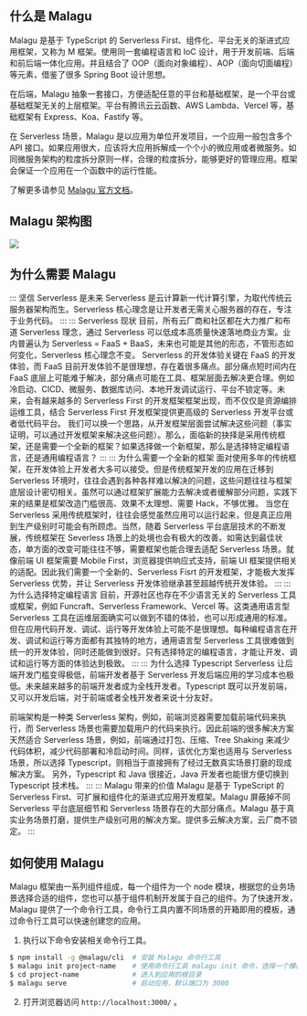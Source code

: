 ## 什么是 Malagu

Malagu 是基于 TypeScript 的 Serverless First、组件化、平台无关的渐进式应用框架，又称为 M 框架。使用同一套编程语言和 IoC 设计，用于开发前端、后端和前后端一体化应用。并且结合了 OOP（面向对象编程）、AOP（面向切面编程）等元素，借鉴了很多 Spring Boot 设计思想。

在后端，Malagu 抽象一套接口，方便适配任意的平台和基础框架，是一个平台或基础框架无关的上层框架。平台有腾讯云云函数、AWS Lambda、Vercel 等，基础框架有 Express、Koa、Fastify 等。

在 Serverless 场景，Malagu 是以应用为单位开发项目，一个应用一般包含多个 API 接口。如果应用很大，应该将大应用拆解成一个个小的微应用或者微服务。如同微服务架构的粒度拆分原则一样，合理的粒度拆分，能够更好的管理应用。框架会保证一个应用在一个函数中的运行性能。

了解更多请参见 [Malagu 官方文档](https://www.yuque.com/cellbang/malagu)。

## Malagu 架构图

<img src="https://main.qcloudimg.com/raw/dc8a7ac3f7bf65ac60a89c419f77cc88.svg" data-nonescope="true">


## 为什么需要 Malagu


<dx-accordion>
::: 坚信 Serverless 是未来
Serverless 是云计算新一代计算引擎，为取代传统云服务器架构而生。Serverless 核心理念是让开发者无需关心服务器的存在，专注于业务代码。
:::
::: Serverless 现状
目前，所有云厂商和社区都在大力推广和布道 Serverless 理念，通过 Serverless 可以低成本高质量快速落地商业方案。业内普遍认为 Serverless = FaaS + BaaS，未来也可能是其他的形态，不管形态如何变化，Serverless 核心理念不变。
Serverless 的开发体验关键在 FaaS 的开发体验，而 FaaS 目前开发体验不是很理想，存在着很多痛点。部分痛点短时间内在 FaaS 底层上可能难于解决，部分痛点可能在工具、框架层面去解决更合理。例如冷启动、CICD、微服务、数据库访问、本地开发调试运行、平台不锁定等。未来，会有越来越多的 Serverless First 的开发框架框架出现，而不仅仅是资源编排运维工具，结合 Serverless First 开发框架提供更高级的 Serverless 开发平台或者低代码平台。
<dx-alert infotype="explain" title="如何解决这些痛点？">
我们可以换一个思路，从开发框架层面尝试解决这些问题（事实证明，可以通过开发框架来解决这些问题）。那么，面临新的抉择是采用传统框架，还是需要一个全新的框架？如果选择做一个新框架，那么是选择特定编程语言，还是通用编程语言？
</dx-alert>
:::
::: 为什么需要一个全新的框架
面对使用多年的传统框架，在开发体验上开发者大多可以接受。但是传统框架开发的应用在迁移到 Serverless 环境时，往往会遇到各种各样难以解决的问题，这些问题往往与框架底层设计密切相关。虽然可以通过框架扩展能力去解决或者缓解部分问题，实践下来的结果是框架改造门槛很高、效果不太理想、需要 Hack，不够优雅。
当您在 Serverless 采用传统框架时，往往会感觉虽然应用可以运行起来，但是真正应用到生产级别时可能会有所顾虑。当然，随着 Serverless 平台底层技术的不断发展，传统框架在 Severless 场景上的处境也会有极大的改善。如需达到最佳状态，单方面的改变可能往往不够，需要框架也能合理去适配 Serverless 场景。就像前端 UI 框架需要 Mobile First，浏览器提供响应式支持，前端 UI 框架提供相关的适配。因此我们需要一个全新的、Serverless Fisrt 的开发框架，才能极大发挥 Serverless 优势，并让 Serverless 开发体验继承甚至超越传统开发体验。
:::
::: 为什么选择特定编程语言
目前，开源社区也存在不少语言无关的 Serverless 工具或框架，例如 Funcraft、Serverless Framework、Vercel 等。这类通用语言型 Serverless 工具在运维层面确实可以做到不错的体验，也可以形成通用的标准。但在应用代码开发、调试、运行等开发体验上可能不是很理想。每种编程语言在开发、调试和运行等方面都有其独特的地方，通用语言型 Serverless 工具很难做到统一的开发体验，同时还能做到很好。只有选择特定的编程语言，才能让开发、调试和运行等方面的体验达到极致。
:::
::: 为什么选择 Typescript
Serverless 让后端开发门槛变得极低，前端开发者基于 Serverless 开发后端应用的学习成本也极低。未来越来越多的前端开发者成为全栈开发者。Typescript 既可以开发前端，又可以开发后端，对于前端或者全栈开发者来说十分友好。

前端架构是一种类 Serverless 架构，例如，前端浏览器需要加载前端代码来执行，而 Serverless 场景也需要加载用户的代码来执行。因此前端的很多解决方案天然适合 Serverless 场景，例如，前端通过打包、压缩、Tree Shaking 来减少代码体积，减少代码部署和冷启动时间。同样，该优化方案也适用与 Serverless 场景，所以选择 Typescript，则相当于直接拥有了经过无数真实场景打磨的现成解决方案。
另外，Typescript 和 Java 很接近，Java 开发者也能很方便切换到 Typescript 技术栈。
:::
::: Malagu 带来的价值
Malagu 是基于 TypeScript 的 Serverless First、可扩展和组件化的渐进式应用开发框架。Malagu 屏蔽掉不同 Serverless 平台底层细节和 Serverless 场景存在的大部分痛点。Malagu 基于真实业务场景打磨，提供生产级别可用的解决方案。提供多云解决方案，云厂商不锁定。
:::
</dx-accordion>




## 如何使用 Malagu

Malagu 框架由一系列组件组成，每一个组件为一个 node 模块，根据您的业务场景选择合适的组件，您也可以基于组件机制开发属于自己的组件。为了快速开发，Malagu 提供了一个命令行工具，命令行工具内置不同场景的开箱即用的模板，通过命令行工具可以快速创建您的应用。
1. 执行以下命令安装相关命令行工具。
```sh
$ npm install -g @malagu/cli  # 安装 Malagu 命令行工具
$ malagu init project-name    # 使用命令行工具 malagu init 命令，选择一个模板，初始化一个模板应用
$ cd project-name             # 进入到应用的根目录
$ malagu serve                # 启动应用，默认端口为 3000
```
2. 打开浏览器访问 `http://localhost:3000/` 。
